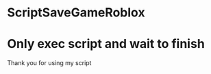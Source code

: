# ScriptSaveGameRoblox
<h1>
  Only exec script and wait to finish
</h1>

Thank you for using my script
